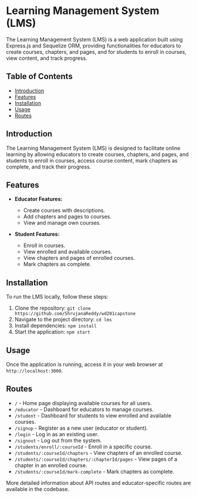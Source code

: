 # Learning Management System (LMS)

The Learning Management System (LMS) is a web application built using Express.js and Sequelize ORM, providing functionalities for educators to create courses, chapters, and pages, and for students to enroll in courses, view content, and track progress.

## Table of Contents

- [Introduction](#introduction)
- [Features](#features)
- [Installation](#installation)
- [Usage](#usage)
- [Routes](#routes)
  
## Introduction

The Learning Management System (LMS) is designed to facilitate online learning by allowing educators to create courses, chapters, and pages, and students to enroll in courses, access course content, mark chapters as complete, and track their progress.

## Features

- **Educator Features:**
  - Create courses with descriptions.
  - Add chapters and pages to courses.
  - View and manage own courses.

- **Student Features:**
  - Enroll in courses.
  - View enrolled and available courses.
  - View chapters and pages of enrolled courses.
  - Mark chapters as complete.

## Installation

To run the LMS locally, follow these steps:

1. Clone the repository: `git clone https://github.com/ShrujanaReddy/wd201capstone`
2. Navigate to the project directory: `cd lms`
3. Install dependencies: `npm install`
4. Start the application: `npm start`

## Usage

Once the application is running, access it in your web browser at `http://localhost:3000`.

## Routes

- `/` - Home page displaying available courses for all users.
- `/educator` - Dashboard for educators to manage courses.
- `/student` - Dashboard for students to view enrolled and available courses.
- `/signup` - Register as a new user (educator or student).
- `/login` - Log in as an existing user.
- `/signout` - Log out from the system.
- `/students/enroll/:courseId` - Enroll in a specific course.
- `/students/:courseId/chapters` - View chapters of an enrolled course.
- `/students/:courseId/chapters/:chapterId/pages` - View pages of a chapter in an enrolled course.
- `/students/:courseId/mark-complete` - Mark chapters as complete.

More detailed information about API routes and educator-specific routes are available in the codebase.

